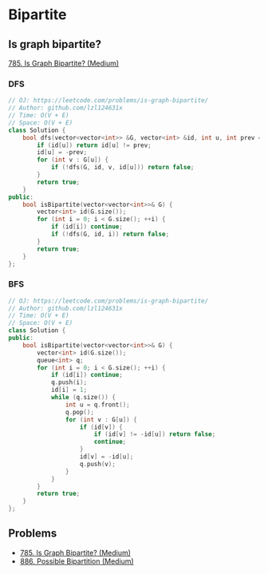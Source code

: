 # Bipartite

## Is graph bipartite?

[785. Is Graph Bipartite? (Medium)](https://leetcode.com/problems/is-graph-bipartite/)

### DFS

```cpp
// OJ: https://leetcode.com/problems/is-graph-bipartite/
// Author: github.com/lzl124631x
// Time: O(V + E)
// Space: O(V + E)
class Solution {
    bool dfs(vector<vector<int>> &G, vector<int> &id, int u, int prev = 1) {
        if (id[u]) return id[u] != prev;
        id[u] = -prev;
        for (int v : G[u]) {
            if (!dfs(G, id, v, id[u])) return false;
        }
        return true;
    }
public:
    bool isBipartite(vector<vector<int>>& G) {
        vector<int> id(G.size());
        for (int i = 0; i < G.size(); ++i) {
            if (id[i]) continue;
            if (!dfs(G, id, i)) return false;
        }
        return true;
    }
};
```

### BFS

```cpp
// OJ: https://leetcode.com/problems/is-graph-bipartite/
// Author: github.com/lzl124631x
// Time: O(V + E)
// Space: O(V + E)
class Solution {
public:
    bool isBipartite(vector<vector<int>>& G) {
        vector<int> id(G.size());
        queue<int> q;
        for (int i = 0; i < G.size(); ++i) {
            if (id[i]) continue;
            q.push(i);
            id[i] = 1;
            while (q.size()) {
                int u = q.front();
                q.pop();
                for (int v : G[u]) {
                    if (id[v]) {
                        if (id[v] != -id[u]) return false;
                        continue;
                    }
                    id[v] = -id[u];
                    q.push(v);
                }
            }
        }
        return true;
    }
};
```

## Problems

* [785. Is Graph Bipartite? (Medium)](https://leetcode.com/problems/is-graph-bipartite/)
* [886. Possible Bipartition (Medium)](https://leetcode.com/problems/possible-bipartition/)